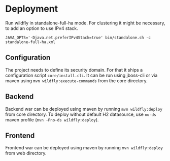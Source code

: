 Deployment
==========
Run wildfly in standalone-full-ha mode. For clustering it might be necessary,
to add an option to use IPv4 stack.

```
JAVA_OPTS='-Djava.net.preferIPv4Stack=true' bin/standalone.sh -c standalone-full-ha.xml
```

Configuration
-------------
The project needs to define its security domain. For that it ships
a configuration script `core/install.cli`. It can be run using jboss-cli or via
maven using `mvn wildfly:execute-commands` from the core directory.

Backend
-------
Backend war can be deployed using maven by running `mvn wildfly:deploy` from
core directory.
To deploy without default H2 datasource, use `no-ds` maven profile (`mvn -Pno-ds wildfly:deploy`).

Frontend
--------
Frontend war can be deployed using maven by running `mvn wildfly:deploy` from
web directory.
